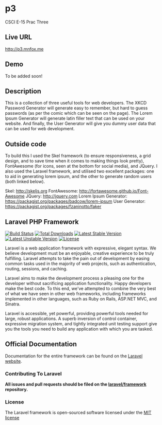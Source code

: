 p3
==

CSCI E-15 Prac Three

Live URL
--
http://p3.mnfox.me

Demo
--
To be added soon!

Description 
--
This is a collection of three useful tools for web developers. The XKCD Password Generator will generate easy to remember, but hard to guess passwords (as per the comic which can be seen on the page). The Lorem Ipsum Generator will generate latin filler text that can be used on your website. And finally, the User Generator will give you dummy user data that can be used for web development.

Outside code
--
To build this I used the Skel framework (to ensure responsiveness, a grid design, and to save time when it comes to making things look pretty), FontAwesome (for icons, seen at the bottom for social media), and JQuery. I also used the Laravel framework, and utilised two excellent packages: one to aid in generating lorem ipsum, and the other to generate random users (both linked below).

Skel: http://skeljs.org
FontAwesome: http://fortawesome.github.io/Font-Awesome
JQuery: http://jquery.com
Lorem Ipsum Generator: https://packagist.org/packages/badcow/lorem-ipsum
User Generator: https://packagist.org/packages/fzaninotto/faker

## Laravel PHP Framework

[![Build Status](https://travis-ci.org/laravel/framework.svg)](https://travis-ci.org/laravel/framework)
[![Total Downloads](https://poser.pugx.org/laravel/framework/downloads.svg)](https://packagist.org/packages/laravel/framework)
[![Latest Stable Version](https://poser.pugx.org/laravel/framework/v/stable.svg)](https://packagist.org/packages/laravel/framework)
[![Latest Unstable Version](https://poser.pugx.org/laravel/framework/v/unstable.svg)](https://packagist.org/packages/laravel/framework)
[![License](https://poser.pugx.org/laravel/framework/license.svg)](https://packagist.org/packages/laravel/framework)

Laravel is a web application framework with expressive, elegant syntax. We believe development must be an enjoyable, creative experience to be truly fulfilling. Laravel attempts to take the pain out of development by easing common tasks used in the majority of web projects, such as authentication, routing, sessions, and caching.

Laravel aims to make the development process a pleasing one for the developer without sacrificing application functionality. Happy developers make the best code. To this end, we've attempted to combine the very best of what we have seen in other web frameworks, including frameworks implemented in other languages, such as Ruby on Rails, ASP.NET MVC, and Sinatra.

Laravel is accessible, yet powerful, providing powerful tools needed for large, robust applications. A superb inversion of control container, expressive migration system, and tightly integrated unit testing support give you the tools you need to build any application with which you are tasked.

## Official Documentation

Documentation for the entire framework can be found on the [Laravel website](http://laravel.com/docs).

### Contributing To Laravel

**All issues and pull requests should be filed on the [laravel/framework](http://github.com/laravel/framework) repository.**

### License

The Laravel framework is open-sourced software licensed under the [MIT license](http://opensource.org/licenses/MIT)
